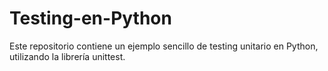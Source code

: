 # Testing-en-Python
Este repositorio contiene un ejemplo sencillo de testing unitario en Python, utilizando la librería unittest.
